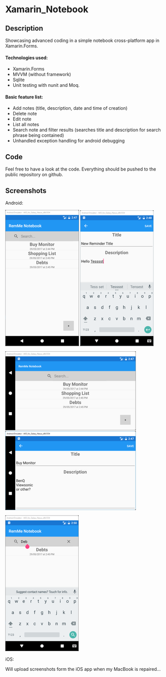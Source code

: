 # Xamarin_Notebook

## Description
Showcasing advanced coding in a simple notebook cross-platform app in Xamarin.Forms.

#### Technologies used:

* Xamarin.Forms
* MVVM (without framework)
* Sqlite
* Unit testing with nunit and Moq.


#### Basic feature list:

 * Add notes (title, description, date and time of creation)
 * Delete note
 * Edit note
 * List all notes
 * Search note and filter results (searches title and description for search phrase being contained)
 * Unhandled exception handling for android debugging

## Code
Feel free to have a look at the code. Everything should be pushed to the public repository on github.

## Screenshots

Android:

![](https://github.com/MPasadu/Xamarin_Notebook/blob/master/screenshots/Android_MainPage_Vertical.png?raw=true) ![](https://github.com/MPasadu/Xamarin_Notebook/blob/master/screenshots/Android_DetailPage_Vertical.png?raw=true)

![](https://github.com/MPasadu/Xamarin_Notebook/blob/master/screenshots/Android_MainPage_Horizontal.png?raw=true) ![](https://github.com/MPasadu/Xamarin_Notebook/blob/master/screenshots/Android_DetailPage_Horizontal.png?raw=true)

![](https://github.com/MPasadu/Xamarin_Notebook/blob/master/screenshots/Android_SearchBar_Vertical.png?raw=true)

iOS:

Will upload screenshots form the iOS app when my MacBook is repaired...